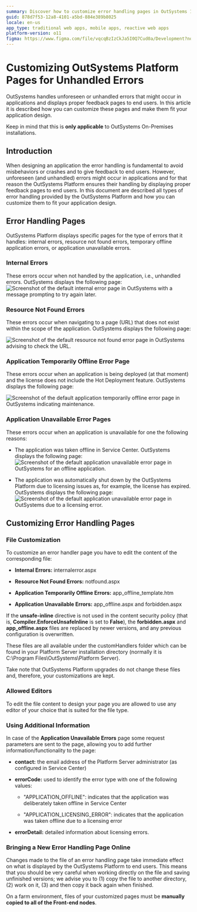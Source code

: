 ```yaml
---
summary: Discover how to customize error handling pages in OutSystems 11 (O11) for on-premises installations to enhance application design.
guid: 878d7f53-12a8-4101-a5bd-884e389b8025
locale: en-us
app_type: traditional web apps, mobile apps, reactive web apps
platform-version: o11
figma: https://www.figma.com/file/vqcqBzIzCkJa5I0Q7Cud0a/Development?node-id=342:294
---
```


# Customizing OutSystems Platform Pages for Unhandled Errors

OutSystems handles unforeseen or unhandled errors that might occur in applications and displays proper feedback pages to end users. In this article it is described how you can customize these pages and make them fit your application design.

Keep in mind that this is **only applicable** to OutSystems On-Premises installations.

## Introduction

When designing an application the error handling is fundamental to avoid misbehaviors or crashes and to give feedback to end users. However, unforeseen (and unhandled) errors might occur in applications and for that reason the OutSystems Platform ensures their handling by displaying proper feedback pages to end users. In this document are described all types of error handling provided by the OutSystems Platform and how you can customize them to fit your application design.

## Error Handling Pages

OutSystems Platform displays specific pages for the type of errors that it handles: internal errors, resource not found errors, temporary offline application errors, or application unavailable errors.

### Internal Errors

These errors occur when not handled by the application, i.e., unhandled errors. OutSystems displays the following page:![Screenshot of the default internal error page in OutSystems with a message prompting to try again later.](images/Customizing-OutSystems-Platform-Pages-for-Unhandled-Errors_0.png "Default Internal Error Page")

### Resource Not Found Errors

These errors occur when navigating to a page (URL) that does not exist within the scope of the application. OutSystems displays the following page:

![Screenshot of the default resource not found error page in OutSystems advising to check the URL.](images/Customizing-OutSystems-Platform-Pages-for-Unhandled-Errors_1.png "Default Resource Not Found Error Page")

### Application Temporarily Offline Error Page

These errors occur when an application is being deployed (at that moment) and the license does not include the Hot Deployment feature. OutSystems displays the following page:

![Screenshot of the default application temporarily offline error page in OutSystems indicating maintenance.](images/Customizing-OutSystems-Platform-Pages-for-Unhandled-Errors_2.png "Default Application Temporarily Offline Error Page")

### Application Unavailable Error Pages

These errors occur when an application is unavailable for one the following reasons:

* The application was taken offline in Service Center.
OutSystems displays the following page:
![Screenshot of the default application unavailable error page in OutSystems for an offline application.](images/Customizing-OutSystems-Platform-Pages-for-Unhandled-Errors_3.png "Default Application Unavailable Error Page - Offline")
 

* The application was automatically shut down by the OutSystems Platform due to licensing issues as, for example, the license has expired.
OutSystems displays the following page:![Screenshot of the default application unavailable error page in OutSystems due to a licensing error.](images/Customizing-OutSystems-Platform-Pages-for-Unhandled-Errors_4.png "Default Application Unavailable Error Page - Licensing Error")

## Customizing Error Handling Pages

### File Customization

To customize an error handler page you have to edit the content of the corresponding file:

* **Internal Errors:** internalerror.aspx

* **Resource Not Found Errors:** notfound.aspx

* **Application Temporarily Offline Errors:** app_offline_template.htm

* **Application Unavailable Errors:** app_offline.aspx and forbidden.aspx

<div class="info" markdown="1">

If the **unsafe-inline** directive is not used in the content security policy (that is, **Compiler.EnforceUnsafeInline** is set to **False**), the **forbidden.aspx** and **app_offline.aspx** files are replaced by newer versions, and any previous configuration is overwritten.

</div>

These files are all available under the customHandlers folder which can be found in your Platform Server installation directory (normally it is C:\Program Files\OutSystems\Platform Server).

Take note that OutSystems Platform upgrades do not change these files and, therefore, your customizations are kept.

### Allowed Editors

To edit the file content to design your page you are allowed to use any editor of your choice that is suited for the file type.

### Using Additional Information

In case of the **Application Unavailable Errors** page some request parameters are sent to the page, allowing you to add further information/functionality to the page:

* **contact:** the email address of the Platform Server administrator (as configured in Service Center)

* **errorCode:** used to identify the error type with one of the following values:

    * "APPLICATION_OFFLINE": indicates that the application was deliberately taken offline in Service Center

    * "APPLICATION_LICENSING_ERROR": indicates that the application was taken offline due to a licensing error

* **errorDetail:** detailed information about licensing errors.

### Bringing a New Error Handling Page Online

Changes made to the file of an error handling page take immediate effect on what is displayed by the OutSystems Platform to end users. This means that you should be very careful when working directly on the file and saving unfinished versions; we advise you to (1) copy the file to another directory, (2) work on it, (3) and then copy it back again when finished.

On a farm environment, files of your customized pages must be **manually copied to all of the Front-end nodes**.

